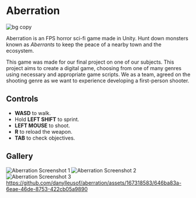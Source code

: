 # Aberration
![bg copy](https://github.com/danylleusof/aberration/assets/167318583/efc694a1-424a-4d70-a3fb-703d92769660)

Aberration is an FPS horror sci-fi game made in Unity. Hunt down monsters known as _Aberrants_ to keep the peace of a nearby town and the ecosystem.

This game was made for our final project on one of our subjects. This project aims to create a digital game, choosing from one of many genres using necessary and appropriate game scripts. We as a team, agreed on the shooting genre as we want to experience developing a first-person shooter.

## Controls

- **WASD** to walk.
- Hold **LEFT SHIFT** to sprint.
- **LEFT MOUSE** to shoot.
- **R** to reload the weapon.
- **TAB** to check objectives.

## Gallery


![Aberration Screenshot 1](https://github.com/danylleusof/aberration/assets/167318583/5e96e313-2b5b-4019-a662-d804a86ad610)
![Aberration Screenshot 2](https://github.com/danylleusof/aberration/assets/167318583/5d7d0f58-ccc0-4e8a-9ed8-23dd988ea744)
![Aberration Screenshot 3](https://github.com/danylleusof/aberration/assets/167318583/200e819d-c0e8-4b67-8007-8c9fd2b3d5f5)
https://github.com/danylleusof/aberration/assets/167318583/646ba83a-6eae-46de-8753-422cb05a9890

